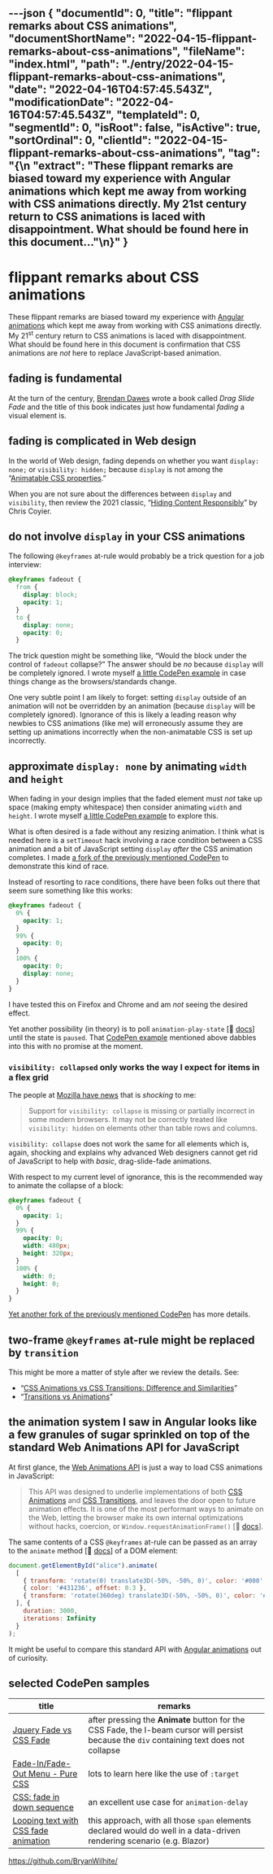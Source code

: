 ---json
{
  "documentId": 0,
  "title": "flippant remarks about CSS animations",
  "documentShortName": "2022-04-15-flippant-remarks-about-css-animations",
  "fileName": "index.html",
  "path": "./entry/2022-04-15-flippant-remarks-about-css-animations",
  "date": "2022-04-16T04:57:45.543Z",
  "modificationDate": "2022-04-16T04:57:45.543Z",
  "templateId": 0,
  "segmentId": 0,
  "isRoot": false,
  "isActive": true,
  "sortOrdinal": 0,
  "clientId": "2022-04-15-flippant-remarks-about-css-animations",
  "tag": "{\n  \"extract\": \"These flippant remarks are biased toward my experience with Angular animations which kept me away from working with CSS animations directly. My 21st century return to CSS animations is laced with disappointment. What should be found here in this document…\"\n}"
}
---

# flippant remarks about CSS animations

These flippant remarks are biased toward my experience with [Angular animations](https://angular.io/guide/animations) which kept me away from working with CSS animations directly. My 21<sup>st</sup> century return to CSS animations is laced with disappointment. What should be found here in this document is confirmation that CSS animations are _not_ here to replace JavaScript-based animation.

## fading is fundamental

At the turn of the century, [Brendan Dawes](https://brendandawes.com/about/) wrote a book called _Drag Slide Fade_ and the title of this book indicates just how fundamental _fading_ a visual element is.

## fading is complicated in Web design

In the world of Web design, fading depends on whether you want `display: none;` or `visibility: hidden;` because `display` is not among the “[Animatable CSS properties](https://developer.mozilla.org/en-US/docs/Web/CSS/CSS_animated_properties).”

When you are not sure about the differences between `display` and `visibility`, then review the 2021 classic, “[Hiding Content Responsibly](https://css-tricks.com/hiding-content-responsibly/)” by Chris Coyier.

## do not involve `display` in your CSS animations

The following `@keyframes` at-rule would probably be a trick question for a job interview:

```css
@keyframes fadeout {
  from {
    display: block;
    opacity: 1;
  }
  to {
    display: none;
    opacity: 0;
  }
```

The trick question might be something like, “Would the block under the control of `fadeout` collapse?” The answer should be _no_ because `display` will be completely ignored. I wrote myself [a little CodePen example](https://codepen.io/rasx/pen/ExoeGvJ) in case things change as the browsers/standards change.

One very subtle point I am likely to forget: setting `display` outside of an animation will not be overridden by an animation (because `display` will be completely ignored). Ignorance of this is likely a leading reason why newbies to CSS animations (like me) will erroneously assume they are setting up animations incorrectly when the non-animatable CSS is set up incorrectly.

## approximate `display: none` by animating `width` and `height`

When fading in your design implies that the faded element must _not_ take up space (making empty whitespace) then consider animating `width` and `height`. I wrote myself [a little CodePen example](https://codepen.io/rasx/pen/ExoeGvJ) to explore this.

What is often desired is a fade without any resizing animation. I think what is needed here is a `setTimeout` hack involving a race condition between a CSS animation and a bit of JavaScript setting `display` _after_ the CSS animation completes. I made [a fork of the previously mentioned CodePen](https://codepen.io/rasx/pen/yLpRYRb) to demonstrate this kind of race.

Instead of resorting to race conditions, there have been folks out there that seem sure something like this works:

```css
@keyframes fadeout {
  0% {
    opacity: 1;
  }
  99% {
    opacity: 0;
  }
  100% {
    opacity: 0;
    display: none;
  }
}
```

I have tested this on Firefox and Chrome and am _not_ seeing the desired effect.

Yet another possibility (in theory) is to poll `animation-play-state` [📖 [docs](https://developer.mozilla.org/en-US/docs/Web/CSS/animation-play-state)] until the state is `paused`. That [CodePen example](https://codepen.io/rasx/pen/ExoeGvJ) mentioned above dabbles into this with no promise at the moment.

### `visibility: collapsed` only works the way I expect for items in a flex grid

The people at [Mozilla have news](https://developer.mozilla.org/en-US/docs/Web/CSS/visibility) that is _shocking_ to me:

>Support for `visibility: collapse` is missing or partially incorrect in some modern browsers. It may not be correctly treated like `visibility: hidden` on elements other than table rows and columns.

`visibility: collapse` does not work the same for all elements which is, again, shocking and explains why advanced Web designers cannot get rid of JavaScript to help with _basic_, drag-slide-fade animations.

With respect to my current level of ignorance, this is the recommended way to animate the collapse of a block:

```css
@keyframes fadeout {
  0% {
    opacity: 1;
  }
  99% {
    opacity: 0;
    width: 480px;
    height: 320px;
  }
  100% {
    width: 0;
    height: 0;
  }
}
```

[Yet another fork of the previously mentioned CodePen](https://codepen.io/rasx/pen/yLpRvMr) has more details.

## two-frame `@keyframes` at-rule might be replaced by `transition`

This might be more a matter of style after we review the details. See:

- “[CSS Animations vs CSS Transitions: Difference and Similarities](https://imjignesh.com/css-transition-vs-animations/)”
- “[Transitions vs Animations](https://cssanimation.rocks/transition-vs-animation/)”

## the animation system I saw in Angular looks like a few granules of sugar sprinkled on top of the standard Web Animations API for JavaScript

At first glance, the [Web Animations API](https://developer.mozilla.org/en-US/docs/Web/API/Web_Animations_API/Using_the_Web_Animations_API) is just a way to load CSS animations in JavaScript:

>This API was designed to underlie implementations of both [CSS Animations](https://developer.mozilla.org/en-US/docs/Web/CSS/CSS_Animations) and [CSS Transitions](https://developer.mozilla.org/en-US/docs/Web/CSS/CSS_Transitions), and leaves the door open to future animation effects. It is one of the most performant ways to animate on the Web, letting the browser make its own internal optimizations without hacks, coercion, or `Window.requestAnimationFrame()` [📖 [docs](https://developer.mozilla.org/en-US/docs/Web/API/window/requestAnimationFrame)].

The same contents of a CSS `@keyframes` at-rule can be passed as an array to the `animate` method [📖 [docs](https://developer.mozilla.org/en-US/docs/Web/API/Element/animate)] of a DOM element:

```javascript
document.getElementById("alice").animate(
  [
    { transform: 'rotate(0) translate3D(-50%, -50%, 0)', color: '#000' },
    { color: '#431236', offset: 0.3 },
    { transform: 'rotate(360deg) translate3D(-50%, -50%, 0)', color: '#000' }
  ], {
    duration: 3000,
    iterations: Infinity
  }
);
```

It might be useful to compare this standard API with [Angular animations](https://angular.io/guide/animations) out of curiosity.

## selected CodePen samples

| title | remarks |
|- |-
| [Jquery Fade vs CSS Fade](https://codepen.io/bryanbraun/pen/YXxoBY) | after pressing the **Animate** button for the CSS Fade, the I-beam cursor will persist because the `div` containing text does not collapse |
| [Fade-In/Fade-Out Menu - Pure CSS](https://codepen.io/pseudosocial/pen/yJLjLL) | lots to learn here like the use of `:target` |
| [CSS: fade in down sequence](https://codepen.io/gabrieleromanato/pen/xVYdRp) | an excellent use case for `animation-delay`
| [Looping text with CSS fade animation](https://codepen.io/bekahmcdonald/pen/vYBXMOZ) | this approach, with all those `span` elements declared would do well in a data-driven rendering scenario (e.g. Blazor) |

<https://github.com/BryanWilhite/>
